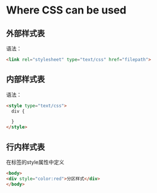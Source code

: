 # Where CSS can be used

## 外部样式表

语法：

```html
<link rel="stylesheet" type="text/css" href="filepath">
```

## 内部样式表

语法：

```html
<style type="text/css">
  div {

  }
</style>
```

## 行内样式表

在标签的style属性中定义

```html
<body>
<div style="color:red">分区样式</div>
</body>
```
